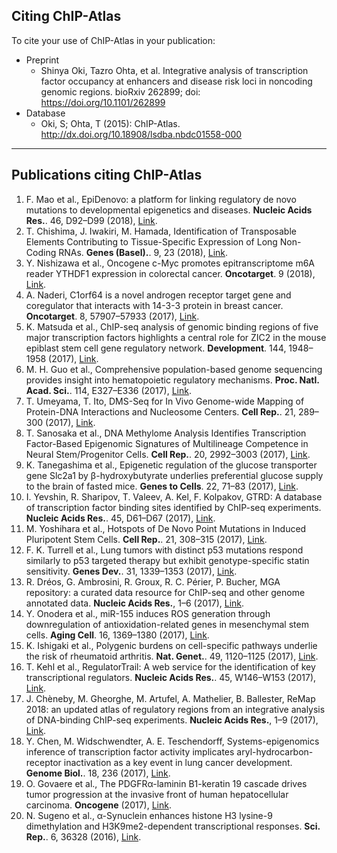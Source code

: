 ## Citing ChIP-Atlas

To cite your use of ChIP-Atlas in your publication:

- Preprint
  - Shinya Oki, Tazro Ohta, et al. Integrative analysis of transcription factor occupancy at enhancers and disease risk loci in noncoding genomic regions. bioRxiv 262899; doi: https://doi.org/10.1101/262899
- Database
  - Oki, S; Ohta, T (2015): ChIP-Atlas. http://dx.doi.org/10.18908/lsdba.nbdc01558-000

---

## Publications citing ChIP-Atlas

1. F. Mao et al., EpiDenovo: a platform for linking regulatory de novo mutations to developmental epigenetics and diseases. __Nucleic Acids Res.__. 46, D92–D99 (2018), [Link](https://doi.org/doi:10.1093/nar/gkx918).
2. T. Chishima, J. Iwakiri, M. Hamada, Identification of Transposable Elements Contributing to Tissue-Specific Expression of Long Non-Coding RNAs. __Genes (Basel).__. 9, 23 (2018), [Link](https://doi.org/doi:10.3390/genes9010023).
3. Y. Nishizawa et al., Oncogene c-Myc promotes epitranscriptome m6A reader YTHDF1 expression in colorectal cancer. __Oncotarget__. 9 (2018), [Link](https://doi.org/doi:10.18632/oncotarget.23554).
4. A. Naderi, C1orf64 is a novel androgen receptor target gene and coregulator that interacts with 14-3-3 protein in breast cancer. __Oncotarget__. 8, 57907–57933 (2017), [Link](https://doi.org/doi:10.18632/oncotarget.17826).
5. K. Matsuda et al., ChIP-seq analysis of genomic binding regions of five major transcription factors highlights a central role for ZIC2 in the mouse epiblast stem cell gene regulatory network. __Development__. 144, 1948–1958 (2017), [Link](https://doi.org/doi:10.1242/dev.143479).
6. M. H. Guo et al., Comprehensive population-based genome sequencing provides insight into hematopoietic regulatory mechanisms. __Proc. Natl. Acad. Sci.__. 114, E327–E336 (2017), [Link](https://doi.org/doi:10.1073/pnas.1619052114).
7. T. Umeyama, T. Ito, DMS-Seq for In Vivo Genome-wide Mapping of Protein-DNA Interactions and Nucleosome Centers. __Cell Rep.__. 21, 289–300 (2017), [Link](https://doi.org/doi:10.1016/j.celrep.2017.09.035).
8. T. Sanosaka et al., DNA Methylome Analysis Identifies Transcription Factor-Based Epigenomic Signatures of Multilineage Competence in Neural Stem/Progenitor Cells. __Cell Rep.__. 20, 2992–3003 (2017), [Link](https://doi.org/doi:10.1016/j.celrep.2017.08.086).
9. K. Tanegashima et al., Epigenetic regulation of the glucose transporter gene Slc2a1 by β-hydroxybutyrate underlies preferential glucose supply to the brain of fasted mice. __Genes to Cells__. 22, 71–83 (2017), [Link](https://doi.org/doi:10.1111/gtc.12456).
10. I. Yevshin, R. Sharipov, T. Valeev, A. Kel, F. Kolpakov, GTRD: A database of transcription factor binding sites identified by ChIP-seq experiments. __Nucleic Acids Res.__. 45, D61–D67 (2017), [Link](https://doi.org/doi:10.1093/nar/gkw951).
11. M. Yoshihara et al., Hotspots of De Novo Point Mutations in Induced Pluripotent Stem Cells. __Cell Rep.__. 21, 308–315 (2017), [Link](https://doi.org/doi:10.1016/j.celrep.2017.09.060).
12. F. K. Turrell et al., Lung tumors with distinct p53 mutations respond similarly to p53 targeted therapy but exhibit genotype-specific statin sensitivity. __Genes Dev.__. 31, 1339–1353 (2017), [Link](https://doi.org/doi:10.1101/gad.298463.117).
13. R. Dréos, G. Ambrosini, R. Groux, R. C. Périer, P. Bucher, MGA repository: a curated data resource for ChIP-seq and other genome annotated data. __Nucleic Acids Res.__, 1–6 (2017), [Link](https://doi.org/doi:10.1093/nar/gkx995).
14. Y. Onodera et al., miR-155 induces ROS generation through downregulation of antioxidation-related genes in mesenchymal stem cells. __Aging Cell__. 16, 1369–1380 (2017), [Link](https://doi.org/doi:10.1111/acel.12680).
15. K. Ishigaki et al., Polygenic burdens on cell-specific pathways underlie the risk of rheumatoid arthritis. __Nat. Genet.__. 49, 1120–1125 (2017), [Link](https://doi.org/doi:10.1038/ng.3885).
16. T. Kehl et al., RegulatorTrail: A web service for the identification of key transcriptional regulators. __Nucleic Acids Res.__. 45, W146–W153 (2017), [Link](https://doi.org/doi:10.1093/nar/gkx350).
17. J. Chèneby, M. Gheorghe, M. Artufel, A. Mathelier, B. Ballester, ReMap 2018: an updated atlas of regulatory regions from an integrative analysis of DNA-binding ChIP-seq experiments. __Nucleic Acids Res.__, 1–9 (2017), [Link](https://doi.org/doi:10.1093/nar/gkx1092).
18. Y. Chen, M. Widschwendter, A. E. Teschendorff, Systems-epigenomics inference of transcription factor activity implicates aryl-hydrocarbon-receptor inactivation as a key event in lung cancer development. __Genome Biol.__. 18, 236 (2017), [Link](https://doi.org/doi:10.1186/s13059-017-1366-0).
19. O. Govaere et al., The PDGFRα-laminin B1-keratin 19 cascade drives tumor progression at the invasive front of human hepatocellular carcinoma. __Oncogene__ (2017), [Link](https://doi.org/doi:10.1038/onc.2017.260).
20. N. Sugeno et al., α-Synuclein enhances histone H3 lysine-9 dimethylation and H3K9me2-dependent transcriptional responses. __Sci. Rep.__. 6, 36328 (2016), [Link](https://doi.org/doi:10.1038/srep36328).
